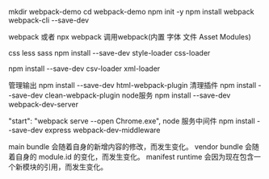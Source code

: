 mkdir webpack-demo
cd webpack-demo
npm init -y
npm install webpack webpack-cli --save-dev


webpack 或者 npx webpack  调用webpack(内置 字体 文件 Asset Modules)

css less sass
npm install --save-dev style-loader css-loader

npm install --save-dev csv-loader xml-loader


管理输出
npm install --save-dev html-webpack-plugin
清理插件
npm install --save-dev clean-webpack-plugin
node服务
npm install --save-dev webpack-dev-server

"start": "webpack serve --open Chrome.exe",
node 服务中间件
npm install --save-dev express webpack-dev-middleware



main bundle 会随着自身的新增内容的修改，而发生变化。
vendor bundle 会随着自身的 module.id 的变化，而发生变化。
manifest runtime 会因为现在包含一个新模块的引用，而发生变化。